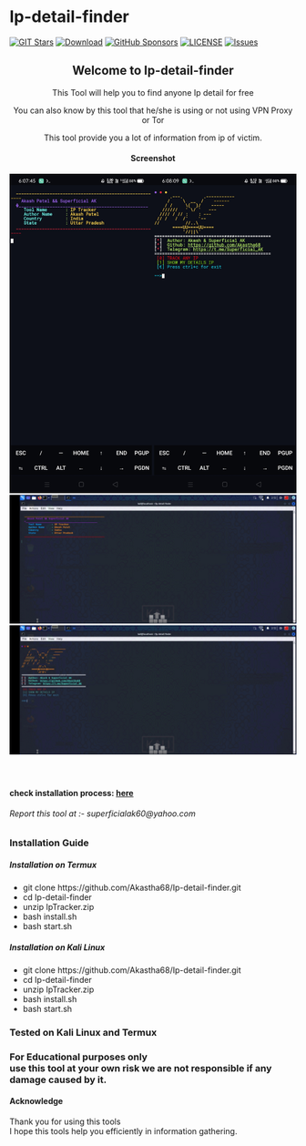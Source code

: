 # Ip-detail-finder
[![GIT Stars](https://img.shields.io/github/stars/Akastha68/Ip-detail-finder)](https://github.com/Akastha68/Ip-detail-finder/)
[![Download](https://img.shields.io/npm/dt/Ip-detail-finder.svg)](https://github.com/Akastha68/Ip-detail-finder)
[![GitHub Sponsors](https://img.shields.io/github/sponsors/Akastha68)](https://github.com/Akastha68/Ip-detail-finder)
[![LICENSE](https://img.shields.io/npm/l/truecallerjs.svg)](https://github.com/Akastha68/Ip-detail-finder/blob/main/LICENSE)
[![Issues](https://img.shields.io/github/issues/Akastha68/Ip-detail-finder)](https://github.com/Akastha68/Ip-detail-finder/issues)
<header>
  <h2>Welcome to Ip-detail-finder</h2>
  <p>This Tool will help you to find anyone Ip detail for free</p>
  <p>
    You can also know by this tool that he/she is using or not using VPN Proxy or Tor
  </p>
  <p>
    This tool provide you a lot of information from ip of victim.
  </p>
  <div>
    <h4>Screenshot </h4>
    <img  src="https://raw.githubusercontent.com/Akastha68/Ip-detail-finder/main/Screenshot_2024-04-14-06-07-45-81_84d3000e3f4017145260f7618db1d683.jpg" height="50%" width="50%"><img src="https://raw.githubusercontent.com/Akastha68/Ip-detail-finder/main/Screenshot_2024-04-14-06-08-09-54_84d3000e3f4017145260f7618db1d683.jpg" height="50%" width="50%">
    <img src="https://github.com/Akastha68/Ip-detail-finder/blob/542e6c0b9274e53d43c0e800b0357cacf8df54a0/Screenshot_2024-04-14-07-42-18-28_30a42d6a209f6598350fa5f61642e1a9.jpg">
    <img src="https://github.com/Akastha68/Ip-detail-finder/blob/542e6c0b9274e53d43c0e800b0357cacf8df54a0/Screenshot_2024-04-14-07-42-58-33_30a42d6a209f6598350fa5f61642e1a9.jpg">
  </div>
</header>

<h4>check installation process: <a href="https://www.superficialak.line.pm/tool/ip">here</a></h4>
<h6>Report this tool at :- <email>superficialak60@yahoo.com</email></h6>
<article>
  <h3>Installation Guide</h3>
  <h5>
    Installation on Termux
  </h5>
  <ul>
    <li>
      git clone https://github.com/Akastha68/Ip-detail-finder.git
    </li>
    <li>cd Ip-detail-finder</li>
    <li>unzip IpTracker.zip</li>
    <li>bash install.sh</li>
    <li>bash start.sh</li>
  </ul>
  <h5>Installation on Kali Linux </h5>
  <ul>
    <li>
      git clone https://github.com/Akastha68/Ip-detail-finder.git
    </li>
    <li>cd Ip-detail-finder</li>
    <li>unzip IpTracker.zip</li>
    <li>bash install.sh</li>
    <li>bash start.sh</li>
  </ul>
</article>
<h3>Tested on Kali Linux and Termux</h3>
<footer>
  <h3>
    <strong>For Educational purposes</strong> only<br> use this tool at your own risk we are not responsible if any damage caused by it.
  </h3>
  <h4>Acknowledge</h4>
  <abbr>Thank you for using this tools<br>I hope this tools help you efficiently in information gathering.</abbr>
</footer>
